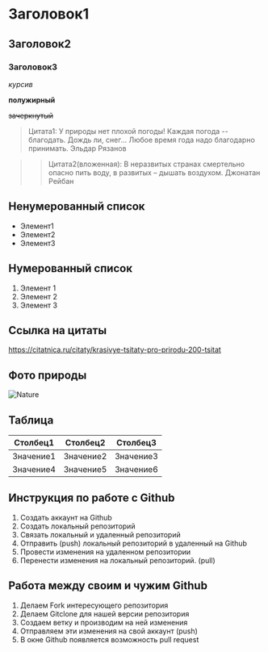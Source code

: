 # Заголовок1

## Заголовок2

### Заголовок3

*курсив*

**полужирный**

~~зачеркнутый~~

>Цитата1: У природы нет плохой погоды!
Каждая погода -- благодать.
Дождь ли, снег... Любое время года
надо благодарно принимать. Эльдар Рязанов

>>Цитата2(вложенная): В неразвитых странах смертельно опасно пить воду, в развитых – дышать воздухом. Джонатан Рейбан

## Ненумерованный список
* Элемент1
* Элемент2
* Элемент3

## Нумерованный список
1. Элемент 1
2. Элемент 2
3. Элемент 3

## Ссылка на цитаты
<https://citatnica.ru/citaty/krasivye-tsitaty-pro-prirodu-200-tsitat>

## Фото природы ##
![Nature](nature.jpg)

## Таблица

 Столбец1 |Столбец2 |Столбец3
 ---|---|---
 Значение1|Значение2|Значение3
 Значение4|Значение5|Значение6

 ## Инструкция по работе с Github
1. Создать аккаунт на Github
2. Создать локальный репозиторий
3. Связать локальный и удаленный репозиторий
4. Отправить (push) локальный репозиторий в удаленный на Github
5. Провести изменения на удаленном репозитории
6. Перенести изменения на локальный репозиторий. (pull)

## Работа между своим и чужим Github
1. Делаем Fork интересующего репозитория
2. Делаем Gitclone для нашей версии репозитория
3. Создаем ветку и производим на ней изменения
4. Отправляем эти изменения на свой аккаунт (push)
5. В окне Github появляется возможность pull request